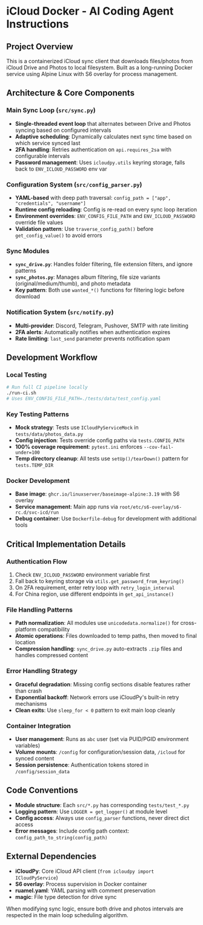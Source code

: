 # iCloud Docker - AI Coding Agent Instructions

## Project Overview
This is a containerized iCloud sync client that downloads files/photos from iCloud Drive and Photos to local filesystem. Built as a long-running Docker service using Alpine Linux with S6 overlay for process management.

## Architecture & Core Components

### Main Sync Loop (`src/sync.py`)
- **Single-threaded event loop** that alternates between Drive and Photos syncing based on configured intervals
- **Adaptive scheduling**: Dynamically calculates next sync time based on which service synced last
- **2FA handling**: Retries authentication on `api.requires_2sa` with configurable intervals
- **Password management**: Uses `icloudpy.utils` keyring storage, falls back to `ENV_ICLOUD_PASSWORD` env var

### Configuration System (`src/config_parser.py`)
- **YAML-based** with deep path traversal: `config_path = ["app", "credentials", "username"]`
- **Runtime config reloading**: Config is re-read on every sync loop iteration
- **Environment overrides**: `ENV_CONFIG_FILE_PATH` and `ENV_ICLOUD_PASSWORD` override file values
- **Validation pattern**: Use `traverse_config_path()` before `get_config_value()` to avoid errors

### Sync Modules
- **`sync_drive.py`**: Handles folder filtering, file extension filters, and ignore patterns
- **`sync_photos.py`**: Manages album filtering, file size variants (original/medium/thumb), and photo metadata
- **Key pattern**: Both use `wanted_*()` functions for filtering logic before download

### Notification System (`src/notify.py`)
- **Multi-provider**: Discord, Telegram, Pushover, SMTP with rate limiting
- **2FA alerts**: Automatically notifies when authentication expires
- **Rate limiting**: `last_send` parameter prevents notification spam

## Development Workflow

### Local Testing
```bash
# Run full CI pipeline locally
./run-ci.sh
# Uses ENV_CONFIG_FILE_PATH=./tests/data/test_config.yaml
```

### Key Testing Patterns
- **Mock strategy**: Tests use `ICloudPyServiceMock` in `tests/data/photos_data.py`
- **Config injection**: Tests override config paths via `tests.CONFIG_PATH`
- **100% coverage requirement**: `pytest.ini` enforces `--cov-fail-under=100`
- **Temp directory cleanup**: All tests use `setUp()/tearDown()` pattern for `tests.TEMP_DIR`

### Docker Development
- **Base image**: `ghcr.io/linuxserver/baseimage-alpine:3.19` with S6 overlay
- **Service management**: Main app runs via `root/etc/s6-overlay/s6-rc.d/svc-icd/run`
- **Debug container**: Use `Dockerfile-debug` for development with additional tools

## Critical Implementation Details

### Authentication Flow
1. Check `ENV_ICLOUD_PASSWORD` environment variable first
2. Fall back to keyring storage via `utils.get_password_from_keyring()`
3. On 2FA requirement, enter retry loop with `retry_login_interval`
4. For China region, use different endpoints in `get_api_instance()`

### File Handling Patterns
- **Path normalization**: All modules use `unicodedata.normalize()` for cross-platform compatibility
- **Atomic operations**: Files downloaded to temp paths, then moved to final location
- **Compression handling**: `sync_drive.py` auto-extracts `.zip` files and handles compressed content

### Error Handling Strategy
- **Graceful degradation**: Missing config sections disable features rather than crash
- **Exponential backoff**: Network errors use iCloudPy's built-in retry mechanisms
- **Clean exits**: Use `sleep_for < 0` pattern to exit main loop cleanly

### Container Integration
- **User management**: Runs as `abc` user (set via PUID/PGID environment variables)
- **Volume mounts**: `/config` for configuration/session data, `/icloud` for synced content
- **Session persistence**: Authentication tokens stored in `/config/session_data`

## Code Conventions
- **Module structure**: Each `src/*.py` has corresponding `tests/test_*.py`
- **Logging pattern**: Use `LOGGER = get_logger()` at module level
- **Config access**: Always use `config_parser` functions, never direct dict access
- **Error messages**: Include config path context: `config_path_to_string(config_path)`

## External Dependencies
- **iCloudPy**: Core iCloud API client (`from icloudpy import ICloudPyService`)
- **S6 overlay**: Process supervision in Docker container
- **ruamel.yaml**: YAML parsing with comment preservation
- **magic**: File type detection for drive sync

When modifying sync logic, ensure both drive and photos intervals are respected in the main loop scheduling algorithm.